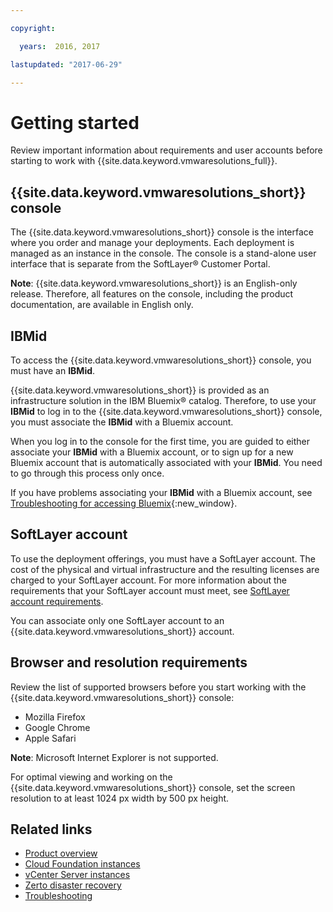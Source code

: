 ```yaml
---

copyright:

  years:  2016, 2017

lastupdated: "2017-06-29"

---
```


# Getting started

Review important information about requirements and user accounts before starting to work with {{site.data.keyword.vmwaresolutions_full}}.

## {{site.data.keyword.vmwaresolutions_short}} console

The {{site.data.keyword.vmwaresolutions_short}} console is the interface where you order and manage your deployments. Each deployment is managed as an instance in the console. The console is a stand-alone user interface that is separate from the SoftLayer® Customer Portal.

**Note**: {{site.data.keyword.vmwaresolutions_short}} is an English-only release. Therefore, all features on the console, including the product documentation, are available in English only.

## IBMid

To access the {{site.data.keyword.vmwaresolutions_short}} console, you must have an **IBMid**.

{{site.data.keyword.vmwaresolutions_short}} is provided as an infrastructure solution in the IBM Bluemix® catalog. Therefore, to use your **IBMid** to log in to the {{site.data.keyword.vmwaresolutions_short}} console, you must associate the **IBMid** with a Bluemix account.

When you log in to the console for the first time, you are guided to either associate your **IBMid** with a Bluemix account, or
to sign up for a new Bluemix account that is automatically associated with your **IBMid**. You need to go through this process only once.

If you have problems associating your **IBMid** with a Bluemix account, see [Troubleshooting for accessing Bluemix](https://console.ng.bluemix.net/docs/troubleshoot/index.html){:new_window}.

## SoftLayer account

To use the deployment offerings, you must have a SoftLayer account. The cost of the physical and virtual infrastructure and the resulting licenses are charged to your SoftLayer account. For more information about the requirements that your SoftLayer
account must meet, see [SoftLayer account requirements](slaccountrequirement.html).

You can associate only one SoftLayer account to an {{site.data.keyword.vmwaresolutions_short}} account.

## Browser and resolution requirements

Review the list of supported browsers before you start working with the {{site.data.keyword.vmwaresolutions_short}} console:
*  Mozilla Firefox
*  Google Chrome
*  Apple Safari

**Note**: Microsoft Internet Explorer is not supported.

For optimal viewing and working on the {{site.data.keyword.vmwaresolutions_short}} console, set the screen resolution to at least 1024 px width by 500 px height.

## Related links

* [Product overview](prod_overview.html)
* [Cloud Foundation instances](../sddc/sd_cloudfoundationoverview.html)
* [vCenter Server instances](../vcenter/vc_vcenterserveroverview.html)
* [Zerto disaster recovery](addingzertodr.html)
* [Troubleshooting](troubleshooting.html)
